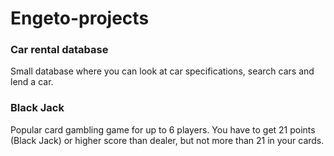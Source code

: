 # Engeto-projects

### Car rental database
Small database where you can look at car specifications, search cars and lend a car.
### Black Jack
Popular card gambling game for up to 6 players. You have to get 21 points (Black Jack) or higher score than dealer, but not more than 21 in your cards. 
